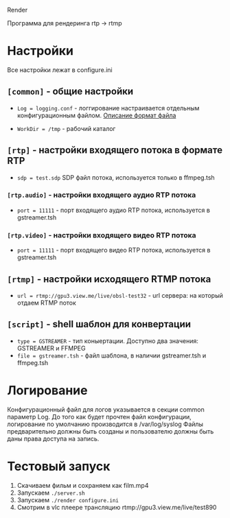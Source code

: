 Render

Программа для рендеринга rtp -> rtmp

# Настройки
Все настройки лежат в configure.ini
## ```[common]``` - общие настройки 

- ```Log = logging.conf``` - логгирование настраивается отдельным конфигурационным файлом.
[Описание формат файла](https://github.com/amrayn/easyloggingpp) 
 
- ```WorkDir = /tmp``` - рабочий каталог

## ```[rtp]``` - настройки входящего потока в формате RTP
- ```sdp = test.sdp``` SDP файл потока, используется только в ffmpeg.tsh

### ```[rtp.audio]``` - настройки входящего аудио RTP потока 
- ```port = 11111``` - порт входящего аудио RTP потока, используется в gstreamer.tsh

### ```[rtp.video]``` - настройки входящего видео RTP потока
- ```port = 11111``` - порт входящего видео RTP потока, используется в gstreamer.tsh

## ```[rtmp]``` - настройки исходящего RTMP потока
- ```url = rtmp://gpu3.view.me/live/obsl-test32``` - url сервера: на который отдаем RTMP поток

## ```[script]``` - shell шаблон для конвертации
- ```type = GSTREAMER``` - тип коныертации. Доступно два значения: GSTREAMER и FFMPEG
- ```file = gstreamer.tsh``` - файл шаблона, в наличии gstreamer.tsh и ffmpeg.tsh


# Логирование
Конфигурационный файл для логов указывается в секции common параметр Log.
До того как будет прочтен файл конфигурации, логирование по умолчанию производится 
в /var/log/syslog
Файлы предварительно должны быть созданы и пользователю должны быть даны права доступа на запись.

# Тестовый запуск
1. Скачиваем фильм и сохраняем как film.mp4
1. Запускаем ```./server.sh```
1. Запускаем  ```./render configure.ini```
1. Смотрим в vlc плеере трансляцию rtmp://gpu3.view.me/live/test890